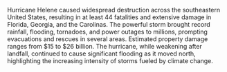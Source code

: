 Hurricane Helene caused widespread destruction across the southeastern United States, resulting in at least 44 fatalities and extensive damage in Florida, Georgia, and the Carolinas. The powerful storm brought record rainfall, flooding, tornadoes, and power outages to millions, prompting evacuations and rescues in several areas. Estimated property damage ranges from $15 to $26 billion. The hurricane, while weakening after landfall, continued to cause significant flooding as it moved north, highlighting the increasing intensity of storms fueled by climate change.